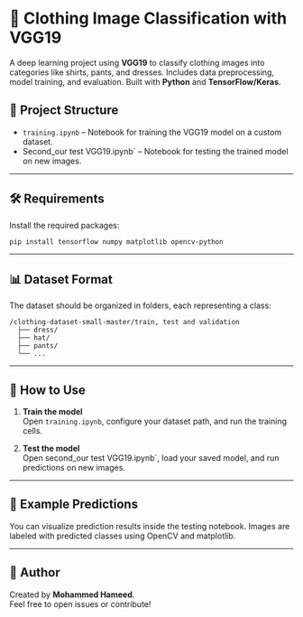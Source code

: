 # 👕 Clothing Image Classification with VGG19

A deep learning project using **VGG19** to classify clothing images into categories like shirts, pants, and dresses. Includes data preprocessing, model training, and evaluation. Built with **Python** and **TensorFlow/Keras**.

## 📁 Project Structure

- `training.ipynb` – Notebook for training the VGG19 model on a custom dataset.
- Second_our test VGG19.ipynb` – Notebook for testing the trained model on new images.

---
## 🛠️ Requirements

Install the required packages:

```bash
pip install tensorflow numpy matplotlib opencv-python
```

---
## 📊 Dataset Format

The dataset should be organized in folders, each representing a class:

```
/clothing-dataset-small-master/train, test and validation
  ├── dress/
  ├── hat/
  ├── pants/
  └── ...
```

---

## 🚀 How to Use

1. **Train the model**  
   Open `training.ipynb`, configure your dataset path, and run the training cells.

2. **Test the model**  
   Open second_our test VGG19.ipynb`, load your saved model, and run predictions on new images.

---
## 📸 Example Predictions

You can visualize prediction results inside the testing notebook. Images are labeled with predicted classes using OpenCV and matplotlib.

---
## 🙌 Author

Created by **Mohammed Hameed**.  
Feel free to open issues or contribute!
